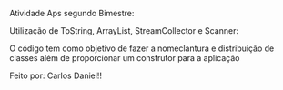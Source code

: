 Atividade Aps segundo Bimestre:

Utilização de ToString, ArrayList, StreamCollector e Scanner:

O código tem como objetivo de fazer a nomeclantura e distribuição de classes além de proporcionar um construtor para a aplicação


Feito por: Carlos Daniel!!